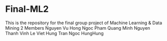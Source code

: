 # Final-ML2

This is the repository for the final group project of Machine Learning & Data Mining 2
Members
Nguyen Vu Hong Ngoc
Pham Quang Minh
Nguyen Thanh Vinh
Le Viet Hung
Tran Ngoc HungHung